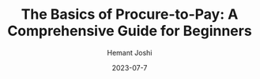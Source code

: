 ---
title: "The Basics of Procure-to-Pay: A Comprehensive Guide for Beginners"
date: "2023-07-7"
author: "Hemant Joshi"
featuredImage: "The-Basics-of-Procure-to-Pay-A-Comprehensive-Guide-for-Beginners.png"
category: "Accounts Payable"
excerpt: "Welcome to the comprehensive guide to the basics of procure-to-pay (P2P). In this guide, we will explore the essential components of the P2P process, from requisitioning to payment. Whether you're new to procurement or looking to enhance"
---